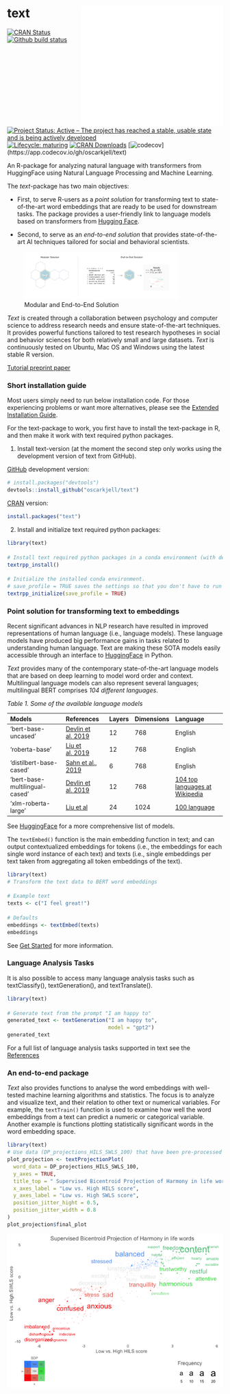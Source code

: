 
<!-- README.md is generated from README.Rmd. Please edit that file -->

# text <img src="man/figures/text_logo_animation.gif" align="right" alt="" width="330" />

<!-- badges: start -->

[![CRAN
Status](https://www.r-pkg.org/badges/version/text)](https://CRAN.R-project.org/package=text)
[![Github build
status](https://github.com/oscarkjell/text/workflows/R-CMD-check/badge.svg)](https://github.com/oscarkjell/text/actions)
[![Project Status: Active – The project has reached a stable, usable
state and is being actively
developed](https://www.repostatus.org/badges/latest/active.svg)](https://www.repostatus.org/#active)
[![Lifecycle:
maturing](https://img.shields.io/badge/lifecycle-maturing-blue.svg)](https://lifecycle.r-lib.org/articles/stages.html#maturing-1)
[![CRAN
Downloads](https://cranlogs.r-pkg.org/badges/grand-total/text)](https://CRAN.R-project.org/package=text)
[![codecov](https://codecov.io/gh/oscarkjell/text/branch/master/graph/badge.svg?)](https://app.codecov.io/gh/oscarkjell/text)

<!-- badges: end -->

An R-package for analyzing natural language with transformers from
HuggingFace using Natural Language Processing and Machine Learning.

The *text*-package has two main objectives:

-   First, to serve R-users as a *point solution* for transforming text
    to state-of-the-art word embeddings that are ready to be used for
    downstream tasks. The package provides a user-friendly link to
    language models based on transformers from [Hugging
    Face](https://huggingface.co/).

-   Second, to serve as an *end-to-end solution* that provides
    state-of-the-art AI techniques tailored for social and behavioral
    scientists.

<figure>
<img src="man/figures/modular_end_solution.png" style="width:85.0%"
alt="Modular and End-to-End Solution" />
<figcaption aria-hidden="true">Modular and End-to-End
Solution</figcaption>
</figure>

*Text* is created through a collaboration between psychology and
computer science to address research needs and ensure state-of-the-art
techniques. It provides powerful functions tailored to test research
hypotheses in social and behavior sciences for both relatively small and
large datasets. *Text* is continuously tested on Ubuntu, Mac OS and
Windows using the latest stable R version.

[Tutorial preprint paper](https://psyarxiv.com/293kt/)

### Short installation guide

Most users simply need to run below installation code. For those
experiencing problems or want more alternatives, please see the
[Extended Installation
Guide](https://www.r-text.org/articles/huggingface_in_r_extended_installation_guide.html).

For the text-package to work, you first have to install the text-package
in R, and then make it work with text required python packages.

1.  Install text-version (at the moment the second step only works using
    the development version of text from GitHub).

[GitHub](https://github.com/) development version:

``` r
# install.packages("devtools")
devtools::install_github("oscarkjell/text")
```

[CRAN](https://CRAN.R-project.org/package=text) version:

``` r
install.packages("text")
```

2.  Install and initialize text required python packages:

``` r
library(text)

# Install text required python packages in a conda environment (with defaults).
textrpp_install()

# Initialize the installed conda environment.
# save_profile = TRUE saves the settings so that you don't have to run textrpp_initialize() after restarting R. 
textrpp_initialize(save_profile = TRUE)
```

### Point solution for transforming text to embeddings

Recent significant advances in NLP research have resulted in improved
representations of human language (i.e., language models). These
language models have produced big performance gains in tasks related to
understanding human language. Text are making these SOTA models easily
accessible through an interface to
[HuggingFace](https://huggingface.co/docs/transformers/index) in Python.

*Text* provides many of the contemporary state-of-the-art language
models that are based on deep learning to model word order and context.
Multilingual language models can also represent several languages;
multilingual BERT comprises *104 different languages*.

*Table 1. Some of the available language models*

| Models                         | References                                               | Layers | Dimensions | Language                                                                             |
|:-------------------------------|:---------------------------------------------------------|:-------|:-----------|:-------------------------------------------------------------------------------------|
| ‘bert-base-uncased’            | [Devlin et al. 2019](https://aclanthology.org/N19-1423/) | 12     | 768        | English                                                                              |
| ‘roberta-base’                 | [Liu et al. 2019](https://arxiv.org/abs/1907.11692)      | 12     | 768        | English                                                                              |
| ‘distilbert-base-cased’        | [Sahn et al., 2019](https://arxiv.org/abs/1910.01108)    | 6      | 768        | English                                                                              |
| ‘bert-base-multilingual-cased’ | [Devlin et al. 2019](https://aclanthology.org/N19-1423/) | 12     | 768        | [104 top languages at Wikipedia](https://meta.wikimedia.org/wiki/List_of_Wikipedias) |
| ‘xlm-roberta-large’            | [Liu et al](https://arxiv.org/pdf/1907.11692.pdf)        | 24     | 1024       | [100 language](https://huggingface.co/docs/transformers/multilingual)                |

See [HuggingFace](https://huggingface.co/models/) for a more
comprehensive list of models.

The `textEmbed()` function is the main embedding function in text; and
can output contextualized embeddings for tokens (i.e., the embeddings
for each single word instance of each text) and texts (i.e., single
embeddings per text taken from aggregating all token embeddings of the
text).

``` r
library(text)
# Transform the text data to BERT word embeddings

# Example text
texts <- c("I feel great!")

# Defaults
embeddings <- textEmbed(texts)
embeddings
```

See [Get Started](https://www.r-text.org/articles/text.html) for more
information.

### Language Analysis Tasks

It is also possible to access many language analysis tasks such as
textClassify(), textGeneration(), and textTranslate().

``` r
library(text)

# Generate text from the prompt "I am happy to"
generated_text <- textGeneration("I am happy to",
                                 model = "gpt2")
generated_text
```

For a full list of language analysis tasks supported in text see the
[References](https://www.r-text.org/reference/index.html)

### An end-to-end package

*Text* also provides functions to analyse the word embeddings with
well-tested machine learning algorithms and statistics. The focus is to
analyze and visualize text, and their relation to other text or
numerical variables. For example, the `textTrain()` function is used to
examine how well the word embeddings from a text can predict a numeric
or categorical variable. Another example is functions plotting
statistically significant words in the word embedding space.

``` r
library(text) 
# Use data (DP_projections_HILS_SWLS_100) that have been pre-processed with the textProjectionData function; the preprocessed test-data included in the package is called: DP_projections_HILS_SWLS_100
plot_projection <- textProjectionPlot(
  word_data = DP_projections_HILS_SWLS_100,
  y_axes = TRUE,
  title_top = " Supervised Bicentroid Projection of Harmony in life words",
  x_axes_label = "Low vs. High HILS score",
  y_axes_label = "Low vs. High SWLS score",
  position_jitter_hight = 0.5,
  position_jitter_width = 0.8
)
plot_projection$final_plot
```

<img src="man/figures/README-DPP_plot-1.png" width="100%" />
